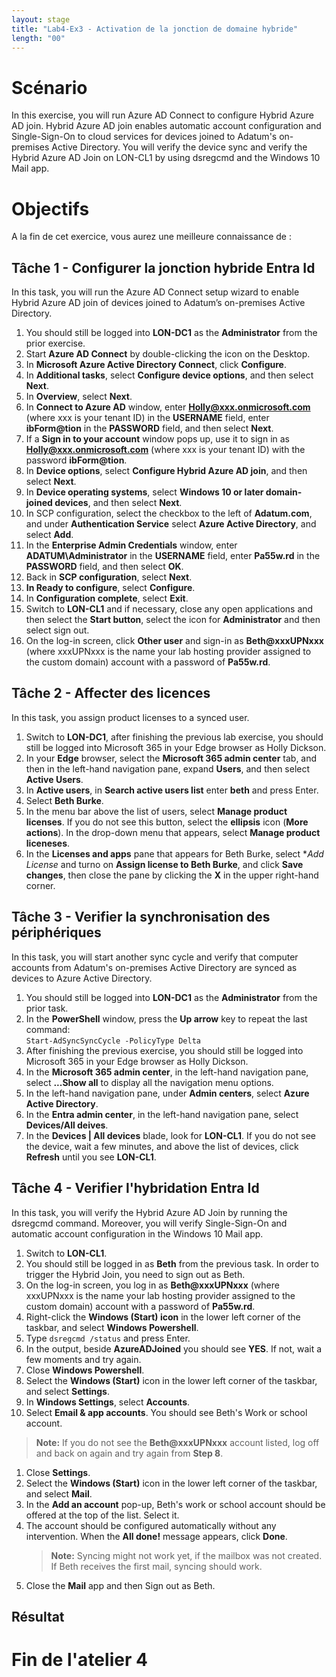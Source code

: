 ```yaml
---
layout: stage
title: "Lab4-Ex3 - Activation de la jonction de domaine hybride"
length: "00"
---
```

# Scénario
In this exercise, you will run Azure AD Connect to configure Hybrid Azure AD join. Hybrid Azure AD join enables automatic account configuration and Single-Sign-On to cloud services for devices joined to Adatum's on-premises Active Directory. You will verify the device sync and verify the Hybrid Azure AD Join on LON-CL1 by using dsregcmd and the Windows 10 Mail app.

# Objectifs
A la fin de cet exercice, vous aurez une meilleure connaissance de :

## Tâche 1 - Configurer la jonction hybride Entra Id
In this task, you will run the Azure AD Connect setup wizard to enable Hybrid Azure AD join of devices joined to Adatum’s on-premises Active Directory. 
1. You should still be logged into **LON-DC1** as the **Administrator** from the prior exercise.
1. Start **Azure AD Connect** by double-clicking the icon on the Desktop.
1. In **Microsoft Azure Active Directory Connect**, click **Configure**.
1. In **Additional tasks**, select **Configure device options**, and then select **Next**.
1. In **Overview**, select **Next**.
1. In **Connect to Azure AD** window, enter **Holly@xxx.onmicrosoft.com** (where xxx is your tenant ID) in the **USERNAME** field, enter **ibForm@tion** in the **PASSWORD** field, and then select **Next**.
1. If a **Sign in to your account** window pops up, use it to sign in as **Holly@xxx.onmicrosoft.com** (where xxx is your tenant ID) with the password **ibForm@tion**.
1. In **Device options**, select **Configure Hybrid Azure AD join**, and then select **Next**.
1. In **Device operating systems**, select **Windows 10 or later domain-joined devices**, and then select **Next**.
1. In SCP configuration, select the checkbox to the left of **Adatum.com**, and under **Authentication Service** select **Azure Active Directory**, and select **Add**.
1. In the **Enterprise Admin Credentials** window, enter **ADATUM\Administrator** in the **USERNAME** field, enter **Pa55w.rd** in the **PASSWORD** field, and then select **OK**.
1. Back in **SCP configuration**, select **Next**.
1. **In Ready to configure**, select **Configure**.
1. In **Configuration complete**, select **Exit**.
1. Switch to **LON-CL1** and if necessary, close any open applications and then select the **Start button**, select the icon for **Administrator** and then select sign out.
1. On the log-in screen, click **Other user** and sign-in as **Beth@xxxUPNxxx** (where xxxUPNxxx is the name your lab hosting provider assigned to the custom domain) account with a password of **Pa55w.rd**.

## Tâche 2 - Affecter des licences
In this task, you assign product licenses to a synced user.
1. Switch to **LON-DC1**, after finishing the previous lab exercise, you should still be logged into Microsoft 365 in your Edge browser as Holly Dickson.
1. In your **Edge** browser, select the **Microsoft 365 admin center** tab, and then in the left-hand navigation pane, expand **Users**, and then select **Active Users**.
1. In **Active users**, in **Search active users list** enter **beth** and press Enter.
1. Select **Beth Burke**.
1. In the menu bar above the list of users, select **Manage product licenses**. If you do not see this button, select the **ellipsis** icon (**More actions**). In the drop-down menu that appears, select **Manage product liceneses**.
1. In the **Licenses and apps** pane that appears for Beth Burke, select **Add License* and turno on **Assign license to Beth Burke**, and click **Save changes**, then close the pane by clicking the **X** in the upper right-hand corner.

## Tâche 3 - Verifier la synchronisation des périphériques
In this task, you will start another sync cycle and verify that computer accounts from Adatum's on-premises Active Directory are synced as devices to Azure Active Directory.
1. You should still be logged into **LON-DC1** as the **Administrator** from the prior task.
1. In the **PowerShell** window, press the **Up arrow** key to repeat the last command:  
   ```Start-AdSyncSyncCycle -PolicyType Delta```
1. After finishing the previous exercise, you should still be logged into Microsoft 365 in your Edge browser as Holly Dickson.
1. In the **Microsoft 365 admin center**, in the left-hand navigation pane, select **...Show all** to display all the navigation menu options.
1. In the left-hand navigation pane, under **Admin centers**, select **Azure Active Directory**.
1. In the **Entra admin center**, in the left-hand navigation pane, select **Devices/All deives**.
1. In the **Devices | All devices** blade, look for **LON-CL1**. If you do not see the device, wait a few minutes, and above the list of devices, click **Refresh** until you see **LON-CL1**.

## Tâche 4 - Verifier l'hybridation Entra Id
In this task, you will verify the Hybrid Azure AD Join by running the dsregcmd command. Moreover, you will verify Single-Sign-On and automatic account configuration in the Windows 10 Mail app.
1. Switch to **LON-CL1**.
1. You should still be logged in as **Beth** from the previous task. In order to trigger the Hybrid Join, you need to sign out as Beth.
1. On the log-in screen, you log in as **Beth@xxxUPNxxx** (where xxxUPNxxx is the name your lab hosting provider assigned to the custom domain) account with a password of **Pa55w.rd**.
1. Right-click the **Windows (Start) icon** in the lower left corner of the taskbar, and select **Windows Powershell**.
1. Type ```dsregcmd /status``` and press Enter.
1. In the output, beside **AzureADJoined** you should see **YES**. If not, wait a few moments and try again.
1. Close **Windows Powershell**.
1. Select the **Windows (Start)** icon in the lower left corner of the taskbar, and select **Settings**.
1. In **Windows Settings**, select **Accounts**.
1. Select **Email & app accounts**. You should see Beth's Work or school account.  
 >  **Note:** If you do not see the **Beth@xxxUPNxxx** account listed, log off and back on again and try again from **Step 8**.
1. Close **Settings**.
1. Select the **Windows (Start)** icon in the lower left corner of the taskbar, and select **Mail**.
1. In the **Add an account** pop-up, Beth's work or school account should be offered at the top of the list. Select it.
1. The account should be configured automatically without any intervention. When the **All done!** message appears, click **Done**.
	>**Note:** Syncing might not work yet, if the mailbox was not created. If Beth receives the first mail, syncing should work.
1. Close the **Mail** app and then Sign out as Beth.

## Résultat

# Fin de l'atelier 4